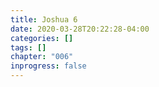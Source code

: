 ```yaml
---
title: Joshua 6
date: 2020-03-28T20:22:28-04:00
categories: []
tags: []
chapter: "006"
inprogress: false
---
```



